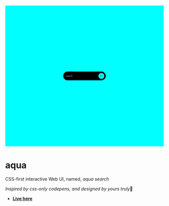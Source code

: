 <p align="center">
<a alt="thumbnail" href="https://makhosandile.me"><img src="./img/interactive aqua searchbar.png" ></a>
</p>

# aqua 
CSS-first interactive Web UI, named, _aqua search_

_Inspired by css-only codepens,_
*and designed by yours truly*👏

- **[Live here](https://makhosi6.github.io/aqua)**
